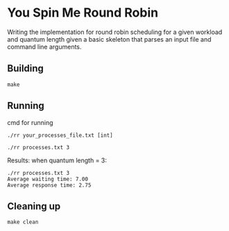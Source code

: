 # You Spin Me Round Robin

Writing the implementation for round robin scheduling for a given workload and quantum 
    length given a basic skeleton that parses an input file and command line arguments.

## Building

```shell
make
```

## Running

cmd for running
```shell
./rr your_processes_file.txt [int]
```

```shell
./rr processes.txt 3
```

Results: when quantum length = 3:

```shell
./rr processes.txt 3
Average waiting time: 7.00
Average response time: 2.75
```


## Cleaning up

```shell
make clean
```